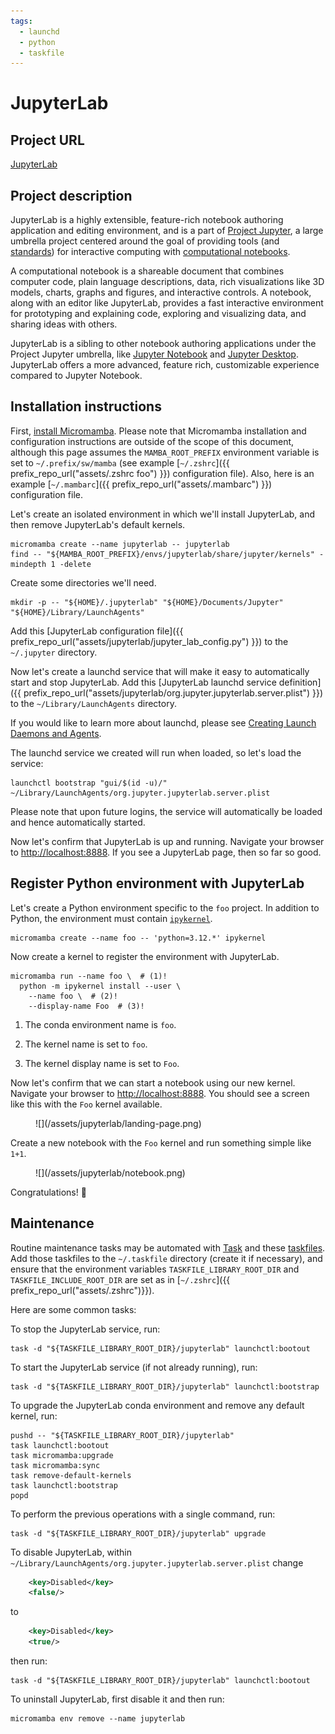 ```yaml
---
tags:
  - launchd
  - python
  - taskfile
---
```


# JupyterLab

## Project URL

[JupyterLab](https://jupyterlab.readthedocs.io/en/latest/index.html)

## Project description

JupyterLab is a highly extensible, feature-rich notebook authoring application and editing
environment, and is a part of [Project Jupyter](https://docs.jupyter.org/en/latest/),
a large umbrella project centered around the goal of providing tools (and
[standards](https://docs.jupyter.org/en/latest/#sub-project-documentation)) for interactive
computing with [computational notebooks](https://docs.jupyter.org/en/latest/#what-is-a-notebook).

A computational notebook is a shareable document that combines computer code, plain language
descriptions, data, rich visualizations like 3D models, charts, graphs and figures, and interactive
controls. A notebook, along with an editor like JupyterLab, provides a fast interactive environment
for prototyping and explaining code, exploring and visualizing data, and sharing ideas with others.

JupyterLab is a sibling to other notebook authoring applications under the Project Jupyter
umbrella, like [Jupyter Notebook](https://jupyter-notebook.readthedocs.io/en/latest/) and [Jupyter
Desktop](https://github.com/jupyterlab/jupyterlab-desktop). JupyterLab offers a more advanced,
feature rich, customizable experience compared to Jupyter Notebook.

## Installation instructions

First, [install
Micromamba](https://mamba.readthedocs.io/en/latest/installation/micromamba-installation.html).
Please note that Micromamba installation and configuration instructions are outside of the scope
of this document, although this page assumes the `MAMBA_ROOT_PREFIX` environment variable is
set to `~/.prefix/sw/mamba` (see example [`~/.zshrc`]({{ prefix_repo_url("assets/.zshrc foo") }})
configuration file). Also, here is an example
[`~/.mambarc`]({{ prefix_repo_url("assets/.mambarc") }}) configuration file.

Let's create an isolated environment in which we'll install JupyterLab, and then remove JupyterLab's
default kernels.

``` shell
micromamba create --name jupyterlab -- jupyterlab
find -- "${MAMBA_ROOT_PREFIX}/envs/jupyterlab/share/jupyter/kernels" -mindepth 1 -delete
```

Create some directories we'll need.

``` shell
mkdir -p -- "${HOME}/.jupyterlab" "${HOME}/Documents/Jupyter" "${HOME}/Library/LaunchAgents"
```

Add this [JupyterLab configuration
file]({{ prefix_repo_url("assets/jupyterlab/jupyter_lab_config.py") }}) to the `~/.jupyter`
directory.

Now let's create a launchd service that will make it easy to automatically start and stop
JupyterLab. Add this [JupyterLab launchd service
definition]({{ prefix_repo_url("assets/jupyterlab/org.jupyter.jupyterlab.server.plist") }}) to the
`~/Library/LaunchAgents` directory.

If you would like to learn more about launchd, please see [Creating Launch Daemons and
Agents](https://developer.apple.com/library/archive/documentation/MacOSX/Conceptual/BPSystemStartup/Chapters/CreatingLaunchdJobs.html).

The launchd service we created will run when loaded, so let's load the service:

``` shell
launchctl bootstrap "gui/$(id -u)/" ~/Library/LaunchAgents/org.jupyter.jupyterlab.server.plist
```

Please note that upon future logins, the service will automatically be loaded and hence
automatically started.

Now let's confirm that JupyterLab is up and running. Navigate your browser to
[http://localhost:8888](http://localhost:8888). If you see a JupyterLab page, then so far so good.

## Register Python environment with JupyterLab

Let's create a Python environment specific to the `foo` project. In addition to Python, the
environment must contain [`ipykernel`](https://ipykernel.readthedocs.io).

``` shell
micromamba create --name foo -- 'python=3.12.*' ipykernel
```

Now create a kernel to register the environment with JupyterLab.

``` { .shell .annotate }
micromamba run --name foo \  # (1)!
  python -m ipykernel install --user \
    --name foo \  # (2)!
    --display-name Foo  # (3)!
```

1. The conda environment name is `foo`.

2. The kernel name is set to `foo`.

3. The kernel display name is set to `Foo`.

Now let's confirm that we can start a notebook using our new kernel. Navigate your browser to
[http://localhost:8888](http://localhost:8888). You should see a screen like this with the `Foo`
kernel available.

<figure markdown>
  ![](/assets/jupyterlab/landing-page.png)
</figure>

Create a new notebook with the `Foo` kernel and run something simple like `1+1`.

<figure markdown>
  ![](/assets/jupyterlab/notebook.png)
</figure>

Congratulations! 🥳

## Maintenance

Routine maintenance tasks may be automated with [Task](https://taskfile.dev) and these
[taskfiles](https://github.com/manselmi/taskfile-library#readme). Add those taskfiles to the
`~/.taskfile` directory (create it if necessary), and ensure that the environment variables
`TASKFILE_LIBRARY_ROOT_DIR` and `TASKFILE_INCLUDE_ROOT_DIR` are set as in
[`~/.zshrc`]({{ prefix_repo_url("assets/.zshrc")}}).

Here are some common tasks:

To stop the JupyterLab service, run:

``` shell
task -d "${TASKFILE_LIBRARY_ROOT_DIR}/jupyterlab" launchctl:bootout
```

To start the JupyterLab service (if not already running), run:

``` shell
task -d "${TASKFILE_LIBRARY_ROOT_DIR}/jupyterlab" launchctl:bootstrap
```

To upgrade the JupyterLab conda environment and remove any default kernel, run:

``` shell
pushd -- "${TASKFILE_LIBRARY_ROOT_DIR}/jupyterlab"
task launchctl:bootout
task micromamba:upgrade
task micromamba:sync
task remove-default-kernels
task launchctl:bootstrap
popd
```

To perform the previous operations with a single command, run:

``` shell
task -d "${TASKFILE_LIBRARY_ROOT_DIR}/jupyterlab" upgrade
```

To disable JupyterLab, within `~/Library/LaunchAgents/org.jupyter.jupyterlab.server.plist` change

``` xml
	<key>Disabled</key>
	<false/>
```

to

``` xml
	<key>Disabled</key>
	<true/>
```

then run:

``` shell
task -d "${TASKFILE_LIBRARY_ROOT_DIR}/jupyterlab" launchctl:bootout
```

To uninstall JupyterLab, first disable it and then run:

``` shell
micromamba env remove --name jupyterlab
```


<!-- vim: set ft=markdown : -->
